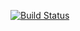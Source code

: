 [![Build Status](https://travis-ci.org/anmorales-hub/groupStatCalc.svg?branch=master)](https://travis-ci.org/anmorales-hub/groupStatCalc)

